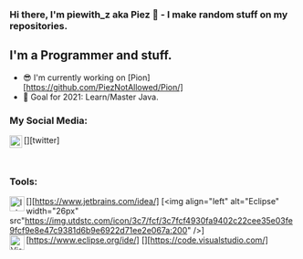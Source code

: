 ### Hi there, I'm piewith_z aka Piez 👋 - I make random stuff on my repositories.
## I'm a Programmer and stuff.
- 😎 I'm currently working on [Pion][https://github.com/PiezNotAllowed/Pion/]
- 🥅 Goal for 2021: Learn/Master Java.

### My Social Media:
[<img align="left" alt="Piez | Twitter" width="22px" src="https://cdn.jsdelivr.net/npm/simple-icons@v3/icons/twitter.svg" />][twitter]

<br />

### Tools:
[<img align="left" alt="Intellij Community" width="26px" src="https://resources.jetbrains.com/storage/products/intellij-idea/img/meta/intellij-idea_logo_300x300.png" />][https://www.jetbrains.com/idea/]
[<img align="left" alt="Eclipse" width="26px" src"https://img.utdstc.com/icon/3c7/fcf/3c7fcf4930fa9402c22cee35e03fe9fcf9e8e47c9381d6b9e6922d71ee2e067a:200" />][https://www.eclipse.org/ide/]
[<img align="left" alt="Visual Studio Code" width="26px" src="https://user-images.githubusercontent.com/674621/71187801-14e60a80-2280-11ea-94c9-e56576f76baf.png" />][https://code.visualstudio.com/]
